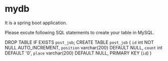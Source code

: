 # mydb

It is a spring boot application.

Please excute following SQL statements to create your table in MySQL.

DROP TABLE IF EXISTS `post_job`;
CREATE TABLE `post_job` (
  `id` int NOT NULL AUTO_INCREMENT,
  `position` varchar(200) DEFAULT NULL,
  `count` int DEFAULT '0',
  `place` varchar(200) DEFAULT NULL,
  PRIMARY KEY (`id`)
) 
